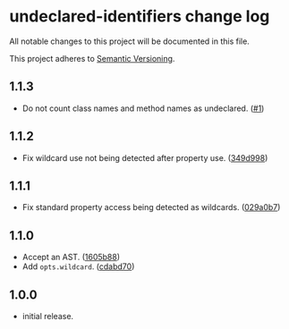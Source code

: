 # undeclared-identifiers change log

All notable changes to this project will be documented in this file.

This project adheres to [Semantic Versioning](http://semver.org/).

## 1.1.3
*  Do not count class names and method names as undeclared. ([#1](https://github.com/goto-bus-stop/undeclared-identifiers/pull/1))

## 1.1.2
* Fix wildcard use not being detected after property use. ([349d998](https://github.com/goto-bus-stop/undeclared-identifiers/commit/349d998559f83976ccd3b3d091e2b06f00ce4189))

## 1.1.1
* Fix standard property access being detected as wildcards. ([029a0b7](https://github.com/goto-bus-stop/undeclared-identifiers/commit/029a0b773a7a4d2402a6de19c8c8693407f8da63))

## 1.1.0
* Accept an AST. ([1605b88](https://github.com/goto-bus-stop/undeclared-identifiers/commit/1605b881cd567894fab1ee2727961dd715a38820))
* Add `opts.wildcard`. ([cdabd70](https://github.com/goto-bus-stop/undeclared-identifiers/commit/cdabd70e000b2fa976c7f4118757736e023b93f2))

## 1.0.0

* initial release.

